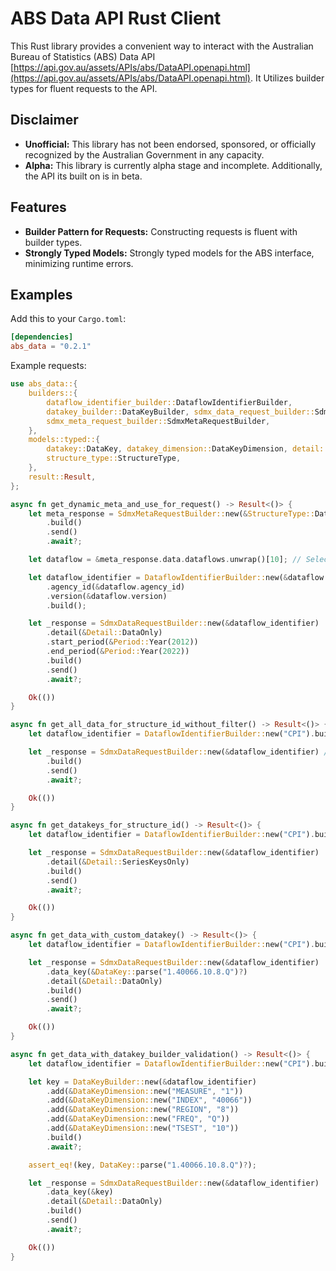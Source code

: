 # ABS Data API Rust Client

This Rust library provides a convenient way to interact with the Australian Bureau of Statistics (ABS) Data API [https://api.gov.au/assets/APIs/abs/DataAPI.openapi.html](https://api.gov.au/assets/APIs/abs/DataAPI.openapi.html). It Utilizes builder types for fluent requests to the API.

## Disclaimer

- **Unofficial:** This library has not been endorsed, sponsored, or officially recognized by the Australian Government in any capacity.
- **Alpha:** This library is currently alpha stage and incomplete. Additionally, the API its built on is in beta.

## Features

- **Builder Pattern for Requests:** Constructing requests is fluent with builder types.
- **Strongly Typed Models:** Strongly typed models for the ABS interface, minimizing runtime errors.
  
## Examples

Add this to your `Cargo.toml`:

```toml
[dependencies]
abs_data = "0.2.1"
```

Example requests:

```rust
use abs_data::{
    builders::{
        dataflow_identifier_builder::DataflowIdentifierBuilder,
        datakey_builder::DataKeyBuilder, sdmx_data_request_builder::SdmxDataRequestBuilder,
        sdmx_meta_request_builder::SdmxMetaRequestBuilder,
    },
    models::typed::{
        datakey::DataKey, datakey_dimension::DataKeyDimension, detail::Detail, period::Period,
        structure_type::StructureType,
    },
    result::Result,
};

async fn get_dynamic_meta_and_use_for_request() -> Result<()> {
    let meta_response = SdmxMetaRequestBuilder::new(&StructureType::DataFlow)
        .build()
        .send()
        .await?;

    let dataflow = &meta_response.data.dataflows.unwrap()[10]; // Select desired dataflow

    let dataflow_identifier = DataflowIdentifierBuilder::new(&dataflow.id)
        .agency_id(&dataflow.agency_id)
        .version(&dataflow.version)
        .build();

    let _response = SdmxDataRequestBuilder::new(&dataflow_identifier)
        .detail(&Detail::DataOnly)
        .start_period(&Period::Year(2012))
        .end_period(&Period::Year(2022))
        .build()
        .send()
        .await?;

    Ok(())
}

async fn get_all_data_for_structure_id_without_filter() -> Result<()> {
    let dataflow_identifier = DataflowIdentifierBuilder::new("CPI").build();

    let _response = SdmxDataRequestBuilder::new(&dataflow_identifier) // Avoid 500 response with data only detail (issue with beta api)
        .build()
        .send()
        .await?;

    Ok(())
}

async fn get_datakeys_for_structure_id() -> Result<()> {
    let dataflow_identifier = DataflowIdentifierBuilder::new("CPI").build();

    let _response = SdmxDataRequestBuilder::new(&dataflow_identifier)
        .detail(&Detail::SeriesKeysOnly)
        .build()
        .send()
        .await?;

    Ok(())
}

async fn get_data_with_custom_datakey() -> Result<()> {
    let dataflow_identifier = DataflowIdentifierBuilder::new("CPI").build();

    let _response = SdmxDataRequestBuilder::new(&dataflow_identifier)
        .data_key(&DataKey::parse("1.40066.10.8.Q")?)
        .detail(&Detail::DataOnly)
        .build()
        .send()
        .await?;

    Ok(())
}

async fn get_data_with_datakey_builder_validation() -> Result<()> {
    let dataflow_identifier = DataflowIdentifierBuilder::new("CPI").build();

    let key = DataKeyBuilder::new(&dataflow_identifier)
        .add(&DataKeyDimension::new("MEASURE", "1"))
        .add(&DataKeyDimension::new("INDEX", "40066"))
        .add(&DataKeyDimension::new("REGION", "8"))
        .add(&DataKeyDimension::new("FREQ", "Q"))
        .add(&DataKeyDimension::new("TSEST", "10"))
        .build()
        .await?;

    assert_eq!(key, DataKey::parse("1.40066.10.8.Q")?);

    let _response = SdmxDataRequestBuilder::new(&dataflow_identifier)
        .data_key(&key)
        .detail(&Detail::DataOnly)
        .build()
        .send()
        .await?;

    Ok(())
}
```